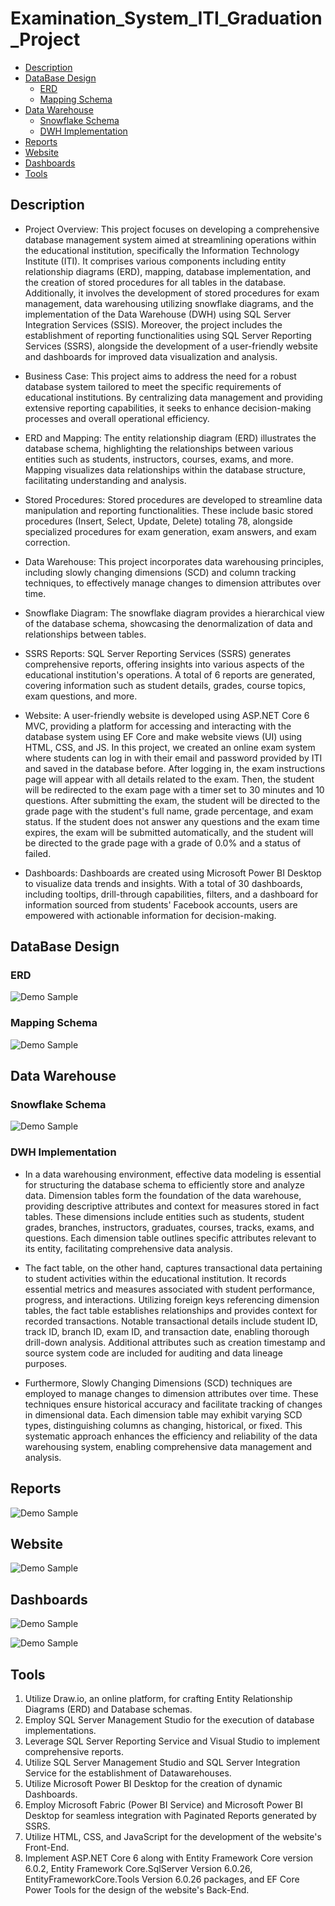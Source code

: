 # Examination_System_ITI_Graduation_Project


- [Description](#description)
- [DataBase Design](#DataBase-Design)
    - [ERD](#ERD)
    - [Mapping Schema](#Mapping-Schema)
- [Data Warehouse](#Data-Warehouse)
    - [Snowflake Schema](#Snowflake-Schema)
    - [DWH Implementation](#DWH-Implementation)
- [Reports](#Reports)
- [Website](#Website)
- [Dashboards](#Dashboards)
- [Tools](#Tools)


## Description

- Project Overview:
This project focuses on developing a comprehensive database management system aimed at streamlining operations within the educational institution, specifically the Information Technology Institute (ITI). It comprises various components including entity relationship diagrams (ERD), mapping, database implementation, and the creation of stored procedures for all tables in the database. Additionally, it involves the development of stored procedures for exam management, data warehousing utilizing snowflake diagrams, and the implementation of the Data Warehouse (DWH) using SQL Server Integration Services (SSIS). Moreover, the project includes the establishment of reporting functionalities using SQL Server Reporting Services (SSRS), alongside the development of a user-friendly website and dashboards for improved data visualization and analysis.

- Business Case:
This project aims to address the need for a robust database system tailored to meet the specific requirements of educational institutions. By centralizing data management and providing extensive reporting capabilities, it seeks to enhance decision-making processes and overall operational efficiency.

- ERD and Mapping:
The entity relationship diagram (ERD) illustrates the database schema, highlighting the relationships between various entities such as students, instructors, courses, exams, and more. Mapping visualizes data relationships within the database structure, facilitating understanding and analysis.

- Stored Procedures:
Stored procedures are developed to streamline data manipulation and reporting functionalities. These include basic stored procedures (Insert, Select, Update, Delete) totaling 78, alongside specialized procedures for exam generation, exam answers, and exam correction.

- Data Warehouse:
This project incorporates data warehousing principles, including slowly changing dimensions (SCD) and column tracking techniques, to effectively manage changes to dimension attributes over time.

- Snowflake Diagram:
The snowflake diagram provides a hierarchical view of the database schema, showcasing the denormalization of data and relationships between tables.

- SSRS Reports:
SQL Server Reporting Services (SSRS) generates comprehensive reports, offering insights into various aspects of the educational institution's operations. A total of 6 reports are generated, covering information such as student details, grades, course topics, exam questions, and more.

- Website:
A user-friendly website is developed using ASP.NET Core 6 MVC, providing a platform for accessing and interacting with the database system using EF Core and make website views (UI) using HTML, CSS, and JS.
In this project, we created an online exam system where students can log in with their email and password provided by ITI and saved in the database before. After logging in, the exam instructions page will appear with all details related to the exam. Then, the student will be redirected to the exam  page with a timer set to 30 minutes and 10 questions. After submitting the exam, the student will be directed to the grade page with the student's full name, grade percentage, and exam status. If the 
student does not answer any questions and the exam time expires, the exam will be submitted  automatically, and the student will be directed to the grade page with a grade of 0.0% and a status of failed.

- Dashboards:
Dashboards are created using Microsoft Power BI Desktop to visualize data trends and insights. With a total of 30 dashboards, including tooltips, drill-through capabilities, filters, and a dashboard for information sourced from students' Facebook accounts, users are empowered with actionable information for decision-making.


## DataBase Design

### ERD
![Demo Sample](https://github.com/Sandra-Essa/Examination_System_ITI_Graduation_Project/blob/main/Media/ERD.png)

### Mapping Schema
![Demo Sample](https://github.com/Sandra-Essa/Examination_System_ITI_Graduation_Project/blob/main/Media/MappingDB.png)


## Data Warehouse

### Snowflake Schema
![Demo Sample](https://github.com/Sandra-Essa/Examination_System_ITI_Graduation_Project/blob/main/Media/Snowflake.png)

### DWH Implementation

- In a data warehousing environment, effective data modeling is essential for structuring the database schema to efficiently store and analyze data. Dimension tables form the foundation of the data warehouse, providing descriptive attributes and context for measures stored in fact tables. These dimensions include entities such as students, student grades, branches, instructors, graduates, courses, tracks, exams, and questions. Each dimension table outlines specific attributes relevant to its entity, facilitating comprehensive data analysis.

- The fact table, on the other hand, captures transactional data pertaining to student activities within the educational institution. It records essential metrics and measures associated with student performance, progress, and interactions. Utilizing foreign keys referencing dimension tables, the fact table establishes relationships and provides context for recorded transactions. Notable transactional details include student ID, track ID, branch ID, exam ID, and transaction date, enabling thorough drill-down analysis. Additional attributes such as creation timestamp and source system code are included for auditing and data lineage purposes.

- Furthermore, Slowly Changing Dimensions (SCD) techniques are employed to manage changes to dimension attributes over time. These techniques ensure historical accuracy and facilitate tracking of changes in dimensional data. Each dimension table may exhibit varying SCD types, distinguishing columns as changing, historical, or fixed. This systematic approach enhances the efficiency and reliability of the data warehousing system, enabling comprehensive data management and analysis.


## Reports
![Demo Sample](https://github.com/Sandra-Essa/Examination_System_ITI_Graduation_Project/blob/main/Media/SSRS%20Paginated.gif)

## Website
![Demo Sample](https://github.com/Sandra-Essa/Examination_System_ITI_Graduation_Project/blob/main/Media/Exam.gif)

## Dashboards
![Demo Sample](https://github.com/Sandra-Essa/Examination_System_ITI_Graduation_Project/blob/main/Media/ITI_Examination_System.gif)

![Demo Sample](https://github.com/Sandra-Essa/Examination_System_ITI_Graduation_Project/blob/main/Media/Facebook.png)


## Tools

1. Utilize Draw.io, an online platform, for crafting Entity Relationship Diagrams (ERD) and Database schemas.
2. Employ SQL Server Management Studio for the execution of database implementations.
3. Leverage SQL Server Reporting Service and Visual Studio to implement comprehensive reports.
4. Utilize SQL Server Management Studio and SQL Server Integration Service for the establishment of Datawarehouses.
5. Utilize Microsoft Power BI Desktop for the creation of dynamic Dashboards.
6. Employ Microsoft Fabric (Power BI Service) and Microsoft Power BI Desktop for seamless integration with Paginated Reports generated by SSRS.
7. Utilize HTML, CSS, and JavaScript for the development of the website's Front-End.
8. Implement ASP.NET Core 6 along with Entity Framework Core version 6.0.2, Entity Framework Core.SqlServer Version 6.0.26, EntityFrameworkCore.Tools Version 6.0.26 packages, and EF Core Power Tools for the design of the website's Back-End.
